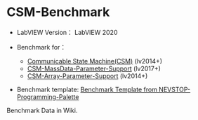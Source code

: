 # CSM-Benchmark

 - LabVIEW Version： LabVIEW 2020
 - Benchmark for：
   - [Communicable State Machine(CSM)](https://github.com/NEVSTOP-LAB/Communicable-State-Machine) (lv2014+)
   - [CSM-MassData-Parameter-Support](https://github.com/NEVSTOP-LAB/CSM-MassData-Parameter-Support) (lv2017+)
   - [CSM-Array-Parameter-Support](https://github.com/NEVSTOP-LAB/CSM-Array-Parameter-Support) (lv2014+)

 - Benchmark template: [Benchmark Template from NEVSTOP-Programming-Palette](https://github.com/NEVSTOP-LAB/NEVSTOP-Programming-Palette/blob/main/src/user.lib/NEVSTOP-Programming-Palette/Structure/_placeContent/Code%20Benchmark%20Template.vi)

Benchmark Data in Wiki.
